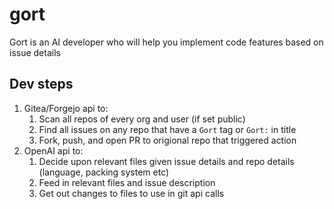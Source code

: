 # gort

Gort is an AI developer who will help you implement code features based on issue details

## Dev steps
1. Gitea/Forgejo api to:
    1. Scan all repos of every org and user (if set public)
    2. Find all issues on any repo that have a `Gort` tag or `Gort:` in title
    3. Fork, push, and open PR to origional repo that triggered action
2. OpenAI api to:
    1. Decide upon relevant files given issue details and repo details (language, packing system etc)
    2. Feed in relevant files and issue description
    3. Get out changes to files to use in git api calls